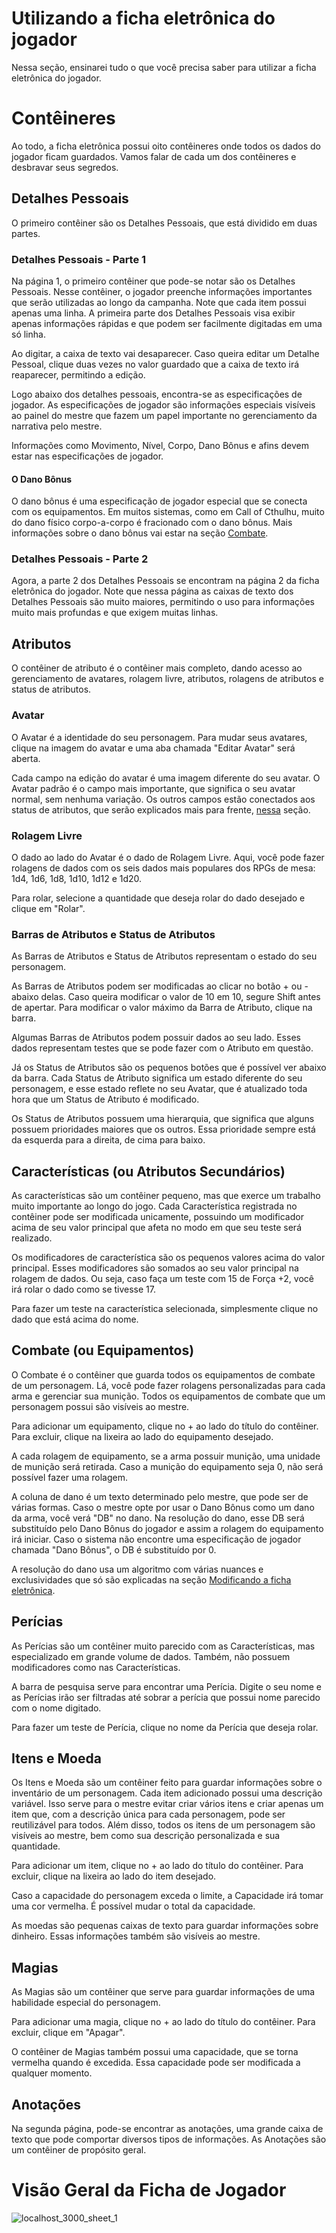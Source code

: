 # Utilizando a ficha eletrônica do jogador

Nessa seção, ensinarei tudo o que você precisa saber para utilizar a ficha eletrônica do jogador.

# Contêineres

Ao todo, a ficha eletrônica possui oito contêineres onde todos os dados do jogador ficam guardados. Vamos falar de cada um dos contêineres e desbravar seus segredos.

## Detalhes Pessoais

O primeiro contêiner são os Detalhes Pessoais, que está dividido em duas partes.

### Detalhes Pessoais - Parte 1

Na página 1, o primeiro contêiner que pode-se notar são os Detalhes Pessoais. Nesse contêiner, o jogador preenche informações importantes que serão utilizadas ao longo da campanha. Note que cada item possui apenas uma linha. A primeira parte dos Detalhes Pessoais visa exibir apenas informações rápidas e que podem ser facilmente digitadas em uma só linha.

Ao digitar, a caixa de texto vai desaparecer. Caso queira editar um Detalhe Pessoal, clique duas vezes no valor guardado que a caixa de texto irá reaparecer, permitindo a edição.

Logo abaixo dos detalhes pessoais, encontra-se as especificações de jogador. As especificações de jogador são informações especiais visíveis ao painel do mestre que fazem um papel importante no gerenciamento da narrativa pelo mestre.

Informações como Movimento, Nível, Corpo, Dano Bônus e afins devem estar nas especificações de jogador.

#### O Dano Bônus

O dano bônus é uma especificação de jogador especial que se conecta com os equipamentos. Em muitos sistemas, como em Call of Cthulhu, muito do dano físico corpo-a-corpo é fracionado com o dano bônus. Mais informações sobre o dano bônus vai estar na seção [Combate](#combate-ou-equipamentos).

### Detalhes Pessoais - Parte 2

Agora, a parte 2 dos Detalhes Pessoais se encontram na página 2 da ficha eletrônica do jogador. Note que nessa página as caixas de texto dos Detalhes Pessoais são muito maiores, permitindo o uso para informações muito mais profundas e que exigem muitas linhas.

## Atributos

O contêiner de atributo é o contêiner mais completo, dando acesso ao gerenciamento de avatares, rolagem livre, atributos, rolagens de atributos e status de atributos.

### Avatar

O Avatar é a identidade do seu personagem. Para mudar seus avatares, clique na imagem do avatar e uma aba chamada "Editar Avatar" será aberta.

Cada campo na edição do avatar é uma imagem diferente do seu avatar. O Avatar padrão é o campo mais importante, que significa o seu avatar normal, sem nenhuma variação. Os outros campos estão conectados aos status de atributos, que serão explicados mais para frente, [nessa](#barras-de-atributos-e-status-de-atributos) seção.

### Rolagem Livre

O dado ao lado do Avatar é o dado de Rolagem Livre. Aqui, você pode fazer rolagens de dados com os seis dados mais populares dos RPGs de mesa: 1d4, 1d6, 1d8, 1d10, 1d12 e 1d20.

Para rolar, selecione a quantidade que deseja rolar do dado desejado e clique em "Rolar".

### Barras de Atributos e Status de Atributos

As Barras de Atributos e Status de Atributos representam o estado do seu personagem.

As Barras de Atributos podem ser modificadas ao clicar no botão + ou - abaixo delas. Caso queira modificar o valor de 10 em 10, segure Shift antes de apertar. Para modificar o valor máximo da Barra de Atributo, clique na barra.

Algumas Barras de Atributos podem possuir dados ao seu lado. Esses dados representam testes que se pode fazer com o Atributo em questão.

Já os Status de Atributos são os pequenos botões que é possível ver abaixo da barra. Cada Status de Atributo significa um estado diferente do seu personagem, e esse estado reflete no seu Avatar, que é atualizado toda hora que um Status de Atributo é modificado.

Os Status de Atributos possuem uma hierarquia, que significa que alguns possuem prioridades maiores que os outros. Essa prioridade sempre está da esquerda para a direita, de cima para baixo.

## Características (ou Atributos Secundários)

As características são um contêiner pequeno, mas que exerce um trabalho muito importante ao longo do jogo. Cada Característica registrada no contêiner pode ser modificada unicamente, possuindo um modificador acima de seu valor principal que afeta no modo em que seu teste será realizado.

Os modificadores de característica são os pequenos valores acima do valor principal. Esses modificadores são somados ao seu valor principal na rolagem de dados. Ou seja, caso faça um teste com 15 de Força +2, você irá rolar o dado como se tivesse 17.

Para fazer um teste na característica selecionada, simplesmente clique no dado que está acima do nome.

## Combate (ou Equipamentos)

O Combate é o contêiner que guarda todos os equipamentos de combate de um personagem. Lá, você pode fazer rolagens personalizadas para cada arma e gerenciar sua munição. Todos os equipamentos de combate que um personagem possui são visíveis ao mestre.

Para adicionar um equipamento, clique no + ao lado do título do contêiner. Para excluir, clique na lixeira ao lado do equipamento desejado.

A cada rolagem de equipamento, se a arma possuir munição, uma unidade de munição será retirada. Caso a munição do equipamento seja 0, não será possível fazer uma rolagem.

A coluna de dano é um texto determinado pelo mestre, que pode ser de várias formas. Caso o mestre opte por usar o Dano Bônus como um dano da arma, você verá "DB" no dano. Na resolução do dano, esse DB será substituído pelo Dano Bônus do jogador e assim a rolagem do equipamento irá iniciar. Caso o sistema não encontre uma especificação de jogador chamada "Dano Bônus", o DB é substituído por 0.

A resolução do dano usa um algoritmo com várias nuances e exclusividades que só são explicadas na seção [Modificando a ficha eletrônica](./editor.md#combate).

## Perícias

As Perícias são um contêiner muito parecido com as Características, mas especializado em grande volume de dados. Também, não possuem modificadores como nas Características.

A barra de pesquisa serve para encontrar uma Perícia. Digite o seu nome e as Perícias irão ser filtradas até sobrar a perícia que possui nome parecido com o nome digitado.

Para fazer um teste de Perícia, clique no nome da Perícia que deseja rolar.

## Itens e Moeda

Os Itens e Moeda são um contêiner feito para guardar informações sobre o inventário de um personagem. Cada item adicionado possui uma descrição variável. Isso serve para o mestre evitar criar vários itens e criar apenas um item que, com a descrição única para cada personagem, pode ser reutilizável para todos. Além disso, todos os itens de um personagem são visíveis ao mestre, bem como sua descrição personalizada e sua quantidade.

Para adicionar um item, clique no + ao lado do título do contêiner. Para excluir, clique na lixeira ao lado do item desejado.

Caso a capacidade do personagem exceda o limite, a Capacidade irá tomar uma cor vermelha. É possível mudar o total da capacidade.

As moedas são pequenas caixas de texto para guardar informações sobre dinheiro. Essas informações também são visíveis ao mestre.

## Magias

As Magias são um contêiner que serve para guardar informações de uma habilidade especial do personagem.

Para adicionar uma magia, clique no + ao lado do título do contêiner. Para excluir, clique em "Apagar".

O contêiner de Magias também possui uma capacidade, que se torna vermelha quando é excedida. Essa capacidade pode ser modificada a qualquer momento.

## Anotações

Na segunda página, pode-se encontrar as anotações, uma grande caixa de texto que pode comportar diversos tipos de informações. As Anotações são um contêiner de propósito geral.

# Visão Geral da Ficha de Jogador

![localhost_3000_sheet_1](https://user-images.githubusercontent.com/71353674/163498261-e053abad-01cd-45db-896e-e7a81de86a43.png)

